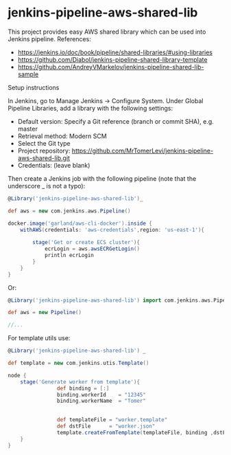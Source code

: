 # jenkins-pipeline-aws-shared-lib

This project provides easy AWS  shared library which can be used into Jenkins pipeline.
References:
* https://jenkins.io/doc/book/pipeline/shared-libraries/#using-libraries
* https://github.com/Diabol/jenkins-pipeline-shared-library-template
* https://github.com/AndreyVMarkelov/jenkins-pipeline-shared-lib-sample

Setup instructions

In Jenkins, go to Manage Jenkins → Configure System. Under Global Pipeline Libraries, add a library with the following settings:
* Default version: Specify a Git reference (branch or commit SHA), e.g. master
* Retrieval method: Modern SCM
* Select the Git type
* Project repository: https://github.com/MrTomerLevi/jenkins-pipeline-aws-shared-lib.git
* Credentials: (leave blank)

Then create a Jenkins job with the following pipeline (note that the underscore _ is not a typo):
```groovy
@Library('jenkins-pipeline-aws-shared-lib')_

def aws = new com.jenkins.aws.Pipeline()

docker.image('garland/aws-cli-docker').inside {
    withAWS(credentials: 'aws-credentials',region: 'us-east-1'){
                    
        stage('Get or create ECS cluster'){
            ecrLogin = aws.awsECRGetLogin()
            println ecrLogin
        }
    }
}
```
Or:
```groovy
@Library('jenkins-pipeline-aws-shared-lib') import com.jenkins.aws.Pipeline

def aws = new Pipeline()

//...
```

For template utils use:
```groovy
@Library('jenkins-pipeline-aws-shared-lib') _ 

def template = new com.jenkins.utis.Template()

node {
    stage('Generate worker from template'){
                def binding = [:]
                binding.workerId    = "12345"
                binding.workerName  = "Tomer"

    
                def templateFile = "worker.template"
                def dstFile      = "worker.json"
                template.createFromTemplate(templateFile, binding ,dstFile)
    }
}
```
